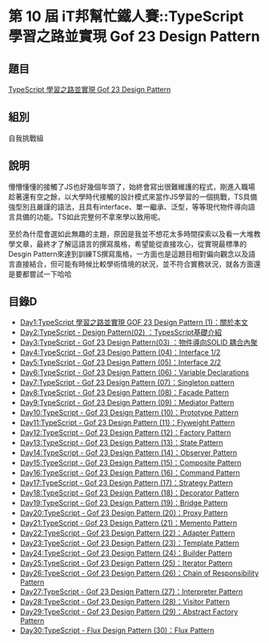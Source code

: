 第 10 屆 iT邦幫忙鐵人賽::TypeScript 學習之路並實現 Gof 23 Design Pattern
===
## 題目
[TypeScript 學習之路並實現 Gof 23 Design Pattern](https://ithelp.ithome.com.tw/users/20109783/ironman/1659)

## 組別
自我挑戰組

## 說明
懵懵懂懂的接觸了JS也好幾個年頭了，始終會寫出很難維護的程式，剛進入職場趁著還有空之餘，以大學時代接觸的設計模式來當作JS學習的一個挑戰，TS具備強型別且嚴謹的語法，且具有interface、單一繼承、泛型，等等現代物件導向語言具備的功能。TS如此完整何不拿來學以致用呢。

至於為什麼會選如此無趣的主題，原因是我並不想花太多時間探索以及看一大堆教學文章，最終才了解這語言的撰寫風格，希望能從直接攻心，從實現最標準的Desgin Pattern來達到訓練TS撰寫風格，一方面也是這題目相對偏向觀念以及語言直接結合，但可能有時候比較學術情境的狀況，並不符合實務狀況，就各方面還是要都嘗試一下哈哈

## 目錄D
- [Day1:TypeScript 學習之路並實現 GOF 23 Design Pattern (1)：關於本文](./Day01/)
- [Day2:TypeScript - Design Pattern(02) ：TypesScript基礎介紹](./Day02/)
- [Day3:TypeScript - Gof 23 Design Pattern(03) ：物件導向SOLID 耦合內聚](./Day03/)
- [Day4:TypeScript - Gof 23 Design Pattern (04)：Interface 1/2](./Day04/)
- [Day5:TypeScript - Gof 23 Design Pattern (05)：Interface 2/2](./Day05/)
- [Day6:TypeScript - Gof 23 Design Pattern (06)：Variable Declarations](./Day06/)
- [Day7:TypeScript - Gof 23 Design Pattern (07)：Singleton pattern](./Day07/)
- [Day8:TypeScript - Gof 23 Design Pattern (08)：Facade Pattern](./Day08/)
- [Day9:TypeScript - Gof 23 Design Pattern (09)：Mediator Pattern](./Day09/)
- [Day10:TypeScript - Gof 23 Design Pattern (10)：Prototype Pattern](./Day10/)
- [Day11:TypeScript - Gof 23 Design Pattern (11)：Flyweight Pattern](./Day11/)
- [Day12:TypeScript - Gof 23 Design Pattern (12)：Factory Pattern](./Day12/)
- [Day13:TypeScript - Gof 23 Design Pattern (13)：State Pattern](./Day13/)
- [Day14:TypeScript - Gof 23 Design Pattern (14)：Observer Pattern](./Day14/)
- [Day15:TypeScript - Gof 23 Design Pattern (15)：Composite Pattern](./Day15/)
- [Day16:TypeScript - Gof 23 Design Pattern (16)：Command Pattern](./Day16/)
- [Day17:TypeScript - Gof 23 Design Pattern (17)：Strategy Pattern](./Day17/)
- [Day18:TypeScript - Gof 23 Design Pattern (18)：Decorator Pattern](./Day18/)
- [Day19:TypeScript - Gof 23 Design Pattern (19)：Bridge Pattern](./Day19/)
- [Day20:TypeScript - Gof 23 Design Pattern (20)：Proxy Pattern](./Day20/)
- [Day21:TypeScript - Gof 23 Design Pattern (21)：Memento Pattern](./Day21/)
- [Day22:TypeScript - Gof 23 Design Pattern (22)：Adapter Pattern](./Day22/)
- [Day23:TypeScript - Gof 23 Design Pattern (23)：Template Pattern](./Day23/)
- [Day24:TypeScript - Gof 23 Design Pattern (24)：Builder Pattern](./Day24/)
- [Day25:TypeScript - Gof 23 Design Pattern (25)：Iterator Pattern](./Day25/)
- [Day26:TypeScript - Gof 23 Design Pattern (26)：Chain of Responsibility Pattern](./Day26/)
- [Day27:TypeScript - Gof 23 Design Pattern (27)：Interpreter Pattern](./Day27/)
- [Day28:TypeScript - Gof 23 Design Pattern (28)：Visitor Pattern](./Day28/)
- [Day29:TypeScript - Gof 23 Design Pattern (29)：Abstract Factory Pattern](./Day29/)
- [Day30:TypeScript - Flux Design Pattern (30)：Flux Pattern](./Day30/)

